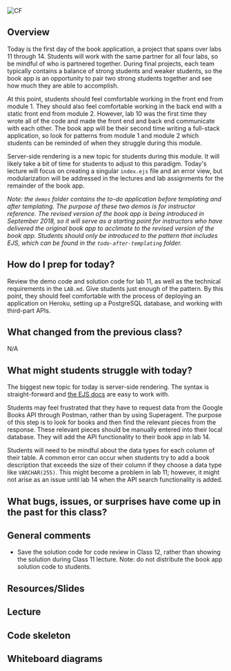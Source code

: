 ![CF](https://i.imgur.com/7v5ASc8.png)


## Overview

Today is the first day of the book application, a project that spans over labs 11 through 14. Students will work with the same partner for all four labs, so be mindful of who is partnered together. During final projects, each team typically contains a balance of strong students and weaker students, so the book app is an opportunity to pair two strong students together and see how much they are able to accomplish.

At this point, students should feel comfortable working in the front end from module 1. They should also feel comfortable working in the back end with a static front end from module 2. However, lab 10 was the first time they wrote all of the code and made the front end and back end communicate with each other. The book app will be their second time writing a full-stack application, so look for patterns from module 1 and module 2 which students can be reminded of when they struggle during this module.

Server-side rendering is a new topic for students during this module. It will likely take a bit of time for students to adjust to this paradigm. Today's lecture will focus on creating a singular `index.ejs` file and an error view, but modularization will be addressed in the lectures and lab assignments for the remainder of the book app.

_Note: the `demos` folder contains the to-do application before templating and after templating. The purpose of these two demos is for instructor reference. The revised version of the book app is being introduced in September 2018, so it will serve as a starting point for instructors who have delivered the original book app to acclimate to the revised version of the book app. Students should only be introduced to the pattern that includes EJS, which can be found in the `todo-after-templating` folder._ 

## How do I prep for today?

Review the demo code and solution code for lab 11, as well as the technical requirements in the `LAB.md`. Give students just enough of the pattern. By this point, they should feel comfortable with the process of deploying an application on Heroku, setting up a PostgreSQL database, and working with third-part APIs.

## What changed from the previous class?
N/A

## What might students struggle with today?

The biggest new topic for today is server-side rendering. The syntax is straight-forward and [the EJS docs](http://ejs.co/) are easy to work with. 

Students may feel frustrated that they have to request data from the Google Books API through Postman, rather than by using Superagent. The purpose of this step is to look for books and then find the relevant pieces from the response. These relevant pieces should be manually entered into their local database. They will add the API functionality to their book app in lab 14.

Students will need to be mindful about the data types for each column of their table. A common error can occur when students try to add a book description that exceeds the size of their column if they choose a data type like `VARCHAR(255)`. This might become a problem in lab 11; however, it might not arise as an issue until lab 14 when the API search functionality is added.

## What bugs, issues, or surprises have come up in the past for this class?

## General comments

- Save the solution code for code review in Class 12, rather than showing the solution during Class 11 lecture. Note: do not distribute the book app solution code to students.

## Resources/Slides

## Lecture

## Code skeleton

## Whiteboard diagrams
